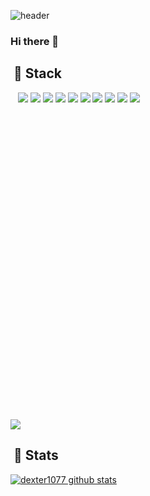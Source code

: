![header](https://capsule-render.vercel.app/api?type=Waving&color=auto&height=150&section=header&text=Hee%20Rak&fontSize=45)

### Hi there 👋

## &nbsp;🍒 Stack
&nbsp;&nbsp;&nbsp;<img src="https://img.shields.io/badge/Java-007396?style=for-the-badge&logo=Java&logoColor=white"/> 
<img src="https://img.shields.io/badge/Oracle-F80000?style=for-the-badge&logo=Oracle&logoColor=white"/>
<img src="https://img.shields.io/badge/mysql-4479A1?style=for-the-badge&logo=mysql&logoColor=white">
<img src="https://img.shields.io/badge/mariaDB-003545?style=for-the-badge&logo=mariaDB&logoColor=white">
<img src="https://img.shields.io/badge/HTML5-E34F26?style=for-the-badge&logo=HTML5&logoColor=white"/> <img src="https://img.shields.io/badge/CSS3-1572B6?style=for-the-badge&logo=CSS3&logoColor=white"/> <img src="https://img.shields.io/badge/JavaScript-F7DF1E?style=for-the-badge&logo=JavaScript&logoColor=white"/> <img src="https://img.shields.io/badge/jQuery-0769AD?style=for-the-badge&logo=jQuery&logoColor=white"/> <img src="https://img.shields.io/badge/Spring-DB33F?style=for-the-badge&logo=Spring&logoColor=white"/> <img src="https://img.shields.io/badge/Bootstrap-7952B3?style=for-the-badge&logo=Bootstrap&logoColor=white"/> <svg role="img" viewBox="0 0 24 24" xmlns="http://www.w3.org/2000/svg">
<img src="https://img.shields.io/badge/linux-FCC624?style=for-the-badge&logo=linux&logoColor=black">

## &nbsp;:triangular_flag_on_post: Stats
[![dexter1077 github stats](https://github-readme-stats.vercel.app/api?username=dexter1077&show_icons=true&count_private=true&hide_border=true&theme=dracula)](https://github.com/dexter1077)

